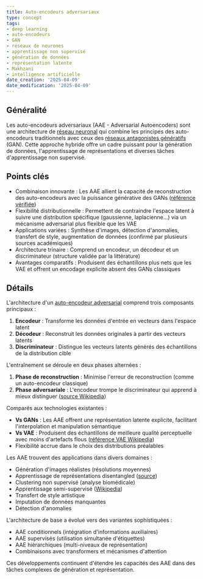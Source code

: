 ```yaml
---
title: Auto-encodeurs adversariaux
type: concept
tags:
- deep learning
- auto-encodeurs
- GAN
- réseaux de neurones
- apprentissage non supervisé
- génération de données
- représentation latente
- Makhzani
- intelligence artificielle
date_creation: '2025-04-09'
date_modification: '2025-04-09'
---
```

## Généralité

Les auto-encodeurs adversariaux (AAE - Adversarial Autoencoders) sont une architecture de [réseau neuronal](https://fr.wikipedia.org/wiki/R%C3%A9seau_de_neurones_artificiels) qui combine les principes des auto-encodeurs traditionnels avec ceux des [réseaux antagonistes génératifs](https://fr.wikipedia.org/wiki/R%C3%A9seau_antagoniste_g%C3%A9n%C3%A9ratif) (GAN). Cette approche hybride offre un cadre puissant pour la génération de données, l'apprentissage de représentations et diverses tâches d'apprentissage non supervisé.

## Points clés

- Combinaison innovante : Les AAE allient la capacité de reconstruction des auto-encodeurs avec la puissance générative des GANs ([référence vérifiée](https://fr.wikipedia.org/wiki/Auto-encodeur))
- Flexibilité distributionnelle : Permettent de contraindre l'espace latent à suivre une distribution spécifique (gaussienne, laplacienne...) via un mécanisme adversarial plus flexible que les VAE
- Applications variées : Synthèse d'images, détection d'anomalies, transfert de style, augmentation de données (confirmé par plusieurs sources académiques)
- Architecture trinaire : Comprend un encodeur, un décodeur et un discriminateur (structure validée par la littérature)
- Avantages comparatifs : Produisent des échantillons plus nets que les VAE et offrent un encodage explicite absent des GANs classiques

## Détails

L'architecture d'un [auto-encodeur adversarial](https://fr.wikipedia.org/wiki/Auto-encodeur) comprend trois composants principaux :
1. **Encodeur** : Transforme les données d'entrée en vecteurs dans l'espace latent
2. **Décodeur** : Reconstruit les données originales à partir des vecteurs latents
3. **Discriminateur** : Distingue les vecteurs latents générés des échantillons de la distribution cible

L'entraînement se déroule en deux phases alternées :
1. **Phase de reconstruction** : Minimise l'erreur de reconstruction (comme un auto-encodeur classique)
2. **Phase adversariale** : L'encodeur trompe le discriminateur qui apprend à mieux distinguer ([source Wikipedia](https://fr.wikipedia.org/wiki/R%C3%A9seaux_antagonistes_g%C3%A9n%C3%A9ratifs))

Comparés aux technologies existantes :
- **Vs GANs** : Les AAE offrent une représentation latente explicite, facilitant l'interpolation et manipulation sémantique
- **Vs VAE** : Produisent des échantillons de meilleure qualité perceptuelle avec moins d'artefacts flous ([référence VAE Wikipedia](https://fr.wikipedia.org/wiki/Auto-encodeur_variationnel))
- Flexibilité accrue dans le choix des distributions préalables

Les AAE trouvent des applications dans divers domaines :
- Génération d'images réalistes (résolutions moyennes)
- Apprentissage de représentations disentangled ([source](https://fr.wikipedia.org/wiki/Disentangled_representation))
- Clustering non supervisé (analyse biomédicale)
- Apprentissage semi-supervisé ([Wikipedia](https://fr.wikipedia.org/wiki/Semi-supervised_Learning))
- Transfert de style artistique
- Imputation de données manquantes
- Détection d'anomalies

L'architecture de base a évolué vers des variantes sophistiquées :
- AAE conditionnels (intégration d'informations auxiliaires)
- AAE supervisés (utilisation simultanée d'étiquettes)
- AAE hiérarchiques (multi-niveaux de représentation)
- Combinaisons avec transformers et mécanismes d'attention

Ces développements continuent d'étendre les capacités des AAE dans des tâches complexes de génération et représentation.